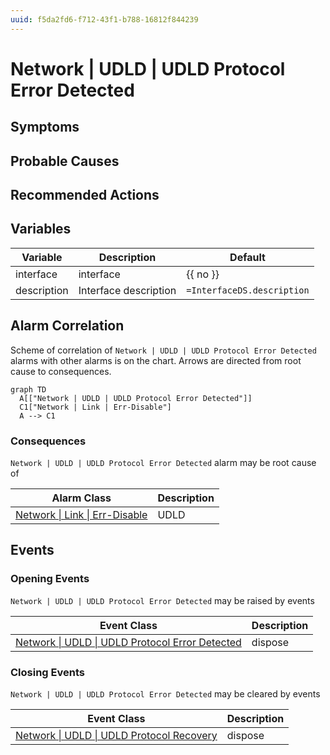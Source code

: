 ```yaml
---
uuid: f5da2fd6-f712-43f1-b788-16812f844239
---
```

# Network | UDLD | UDLD Protocol Error Detected

## Symptoms

## Probable Causes

## Recommended Actions

## Variables

| Variable    | Description           | Default                    |
| ----------- | --------------------- | -------------------------- |
| interface   | interface             | {{ no }}                   |
| description | Interface description | `=InterfaceDS.description` |

## Alarm Correlation

Scheme of correlation of `Network | UDLD | UDLD Protocol Error Detected` alarms with other alarms is on the chart. 
Arrows are directed from root cause to consequences.

```mermaid
graph TD
  A[["Network | UDLD | UDLD Protocol Error Detected"]]
  C1["Network | Link | Err-Disable"]
  A --> C1
```

### Consequences
`Network | UDLD | UDLD Protocol Error Detected` alarm may be root cause of

| Alarm Class                                              | Description |
| -------------------------------------------------------- | ----------- |
| [Network \| Link \| Err-Disable](../link/err-disable.md) | UDLD        |

## Events

### Opening Events
`Network | UDLD | UDLD Protocol Error Detected` may be raised by events

| Event Class                                                                                                                | Description |
| -------------------------------------------------------------------------------------------------------------------------- | ----------- |
| [Network \| UDLD \| UDLD Protocol Error Detected](../../../event-classes-reference/network/udld/udld-protocol-error-detected.md) | dispose     |

### Closing Events
`Network | UDLD | UDLD Protocol Error Detected` may be cleared by events

| Event Class                                                                                                    | Description |
| -------------------------------------------------------------------------------------------------------------- | ----------- |
| [Network \| UDLD \| UDLD Protocol Recovery](../../../event-classes-reference/network/udld/udld-protocol-recovery.md) | dispose     |
